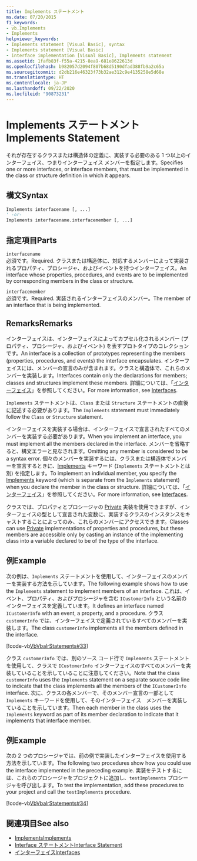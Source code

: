 ```yaml
---
title: Implements ステートメント
ms.date: 07/20/2015
f1_keywords:
- vb.Implements
- Implements
helpviewer_keywords:
- Implements statement [Visual Basic], syntax
- Implements statement [Visual Basic]
- interface implementation [Visual Basic], Implements statement
ms.assetid: 1fafb83f-f55a-4215-8ea9-681e8622613d
ms.openlocfilehash: b982057d2094f807b68d5190dfad388fb9a2c65a
ms.sourcegitcommit: d2db216e46323f73b32ae312c9e4135258e5d68e
ms.translationtype: HT
ms.contentlocale: ja-JP
ms.lasthandoff: 09/22/2020
ms.locfileid: "90873231"
---
```

# <a name="implements-statement"></a><span data-ttu-id="eca1c-102">Implements ステートメント</span><span class="sxs-lookup"><span data-stu-id="eca1c-102">Implements Statement</span></span>

<span data-ttu-id="eca1c-103">それが存在するクラスまたは構造体の定義に、実装する必要のある 1 つ以上のインターフェイス、つまりインターフェイス メンバーを指定します。</span><span class="sxs-lookup"><span data-stu-id="eca1c-103">Specifies one or more interfaces, or interface members, that must be implemented in the class or structure definition in which it appears.</span></span>  
  
## <a name="syntax"></a><span data-ttu-id="eca1c-104">構文</span><span class="sxs-lookup"><span data-stu-id="eca1c-104">Syntax</span></span>  
  
```vb  
Implements interfacename [, ...]  
' -or-  
Implements interfacename.interfacemember [, ...]  
```  
  
## <a name="parts"></a><span data-ttu-id="eca1c-105">指定項目</span><span class="sxs-lookup"><span data-stu-id="eca1c-105">Parts</span></span>  

 `interfacename`  
 <span data-ttu-id="eca1c-106">必須です。</span><span class="sxs-lookup"><span data-stu-id="eca1c-106">Required.</span></span> <span data-ttu-id="eca1c-107">クラスまたは構造体に、対応するメンバーによって実装されるプロパティ、プロシージャ、およびイベントを持つインターフェイス。</span><span class="sxs-lookup"><span data-stu-id="eca1c-107">An interface whose properties, procedures, and events are to be implemented by corresponding members in the class or structure.</span></span>  
  
 `interfacemember`  
 <span data-ttu-id="eca1c-108">必須です。</span><span class="sxs-lookup"><span data-stu-id="eca1c-108">Required.</span></span> <span data-ttu-id="eca1c-109">実装されるインターフェイスのメンバー。</span><span class="sxs-lookup"><span data-stu-id="eca1c-109">The member of an interface that is being implemented.</span></span>  
  
## <a name="remarks"></a><span data-ttu-id="eca1c-110">Remarks</span><span class="sxs-lookup"><span data-stu-id="eca1c-110">Remarks</span></span>  

 <span data-ttu-id="eca1c-111">インターフェイスは、インターフェイスによってカプセル化されるメンバー (プロパティ、プロシージャ、およびイベント) を表すプロトタイプのコレクションです。</span><span class="sxs-lookup"><span data-stu-id="eca1c-111">An interface is a collection of prototypes representing the members (properties, procedures, and events) the interface encapsulates.</span></span> <span data-ttu-id="eca1c-112">インターフェイスには、メンバーの宣言のみが含まれます。クラスと構造体で、これらのメンバーを実装します。</span><span class="sxs-lookup"><span data-stu-id="eca1c-112">Interfaces contain only the declarations for members; classes and structures implement these members.</span></span> <span data-ttu-id="eca1c-113">詳細については、「[インターフェイス](../../programming-guide/language-features/interfaces/index.md)」を参照してください。</span><span class="sxs-lookup"><span data-stu-id="eca1c-113">For more information, see [Interfaces](../../programming-guide/language-features/interfaces/index.md).</span></span>  
  
 <span data-ttu-id="eca1c-114">`Implements` ステートメントは、`Class` または `Structure` ステートメントの直後に記述する必要があります。</span><span class="sxs-lookup"><span data-stu-id="eca1c-114">The `Implements` statement must immediately follow the `Class` or `Structure` statement.</span></span>  
  
 <span data-ttu-id="eca1c-115">インターフェイスを実装する場合は、インターフェイスで宣言されたすべてのメンバーを実装する必要があります。</span><span class="sxs-lookup"><span data-stu-id="eca1c-115">When you implement an interface, you must implement all the members declared in the interface.</span></span> <span data-ttu-id="eca1c-116">メンバーを省略すると、構文エラーと見なされます。</span><span class="sxs-lookup"><span data-stu-id="eca1c-116">Omitting any member is considered to be a syntax error.</span></span> <span data-ttu-id="eca1c-117">個々のメンバーを実装するには、クラスまたは構造体でメンバーを宣言するときに、[Implements](implements-clause.md) キーワード (`Implements` ステートメントとは別) を指定します。</span><span class="sxs-lookup"><span data-stu-id="eca1c-117">To implement an individual member, you specify the [Implements](implements-clause.md) keyword (which is separate from the `Implements` statement) when you declare the member in the class or structure.</span></span> <span data-ttu-id="eca1c-118">詳細については、「[インターフェイス](../../programming-guide/language-features/interfaces/index.md)」を参照してください。</span><span class="sxs-lookup"><span data-stu-id="eca1c-118">For more information, see [Interfaces](../../programming-guide/language-features/interfaces/index.md).</span></span>  
  
 <span data-ttu-id="eca1c-119">クラスでは、プロパティとプロシージャの [Private](../modifiers/private.md) 実装を使用できますが、インターフェイスの型として宣言された変数に、実装するクラスのインスタンスをキャストすることによってのみ、これらのメンバーにアクセスできます。</span><span class="sxs-lookup"><span data-stu-id="eca1c-119">Classes can use [Private](../modifiers/private.md) implementations of properties and procedures, but these members are accessible only by casting an instance of the implementing class into a variable declared to be of the type of the interface.</span></span>  
  
## <a name="example"></a><span data-ttu-id="eca1c-120">例</span><span class="sxs-lookup"><span data-stu-id="eca1c-120">Example</span></span>  

 <span data-ttu-id="eca1c-121">次の例は、`Implements` ステートメントを使用して、インターフェイスのメンバーを実装する方法を示しています。</span><span class="sxs-lookup"><span data-stu-id="eca1c-121">The following example shows how to use the `Implements` statement to implement members of an interface.</span></span> <span data-ttu-id="eca1c-122">これは、イベント、プロパティ、およびプロシージャを含む `ICustomerInfo` という名前のインターフェイスを定義しています。</span><span class="sxs-lookup"><span data-stu-id="eca1c-122">It defines an interface named `ICustomerInfo` with an event, a property, and a procedure.</span></span> <span data-ttu-id="eca1c-123">クラス `customerInfo` では、インターフェイスで定義されているすべてのメンバーを実装します。</span><span class="sxs-lookup"><span data-stu-id="eca1c-123">The class `customerInfo` implements all the members defined in the interface.</span></span>  
  
 [!code-vb[VbVbalrStatements#33](~/samples/snippets/visualbasic/VS_Snippets_VBCSharp/VbVbalrStatements/VB/Class1.vb#33)]  
  
 <span data-ttu-id="eca1c-124">クラス `customerInfo` では、別のソース コード行で `Implements` ステートメントを使用して、クラスで `ICustomerInfo` インターフェイスのすべてのメンバーを実装していることを示していることに注意してください。</span><span class="sxs-lookup"><span data-stu-id="eca1c-124">Note that the class `customerInfo` uses the `Implements` statement on a separate source code line to indicate that the class implements all the members of the `ICustomerInfo` interface.</span></span> <span data-ttu-id="eca1c-125">次に、クラスの各メンバーで、そのメンバー宣言の一部として `Implements` キーワードを使用して、そのインターフェイス　メンバーを実装していることを示しています。</span><span class="sxs-lookup"><span data-stu-id="eca1c-125">Then each member in the class uses the `Implements` keyword as part of its member declaration to indicate that it implements that interface member.</span></span>  
  
## <a name="example"></a><span data-ttu-id="eca1c-126">例</span><span class="sxs-lookup"><span data-stu-id="eca1c-126">Example</span></span>  

 <span data-ttu-id="eca1c-127">次の 2 つのプロシージャでは、前の例で実装したインターフェイスを使用する方法を示しています。</span><span class="sxs-lookup"><span data-stu-id="eca1c-127">The following two procedures show how you could use the interface implemented in the preceding example.</span></span> <span data-ttu-id="eca1c-128">実装をテストするには、これらのプロシージャをプロジェクトに追加し、`testImplements` プロシージャを呼び出します。</span><span class="sxs-lookup"><span data-stu-id="eca1c-128">To test the implementation, add these procedures to your project and call the `testImplements` procedure.</span></span>  
  
 [!code-vb[VbVbalrStatements#34](~/samples/snippets/visualbasic/VS_Snippets_VBCSharp/VbVbalrStatements/VB/Class1.vb#34)]  
  
## <a name="see-also"></a><span data-ttu-id="eca1c-129">関連項目</span><span class="sxs-lookup"><span data-stu-id="eca1c-129">See also</span></span>

- [<span data-ttu-id="eca1c-130">Implements</span><span class="sxs-lookup"><span data-stu-id="eca1c-130">Implements</span></span>](implements-clause.md)
- [<span data-ttu-id="eca1c-131">Interface ステートメント</span><span class="sxs-lookup"><span data-stu-id="eca1c-131">Interface Statement</span></span>](interface-statement.md)
- [<span data-ttu-id="eca1c-132">インターフェイス</span><span class="sxs-lookup"><span data-stu-id="eca1c-132">Interfaces</span></span>](../../programming-guide/language-features/interfaces/index.md)
